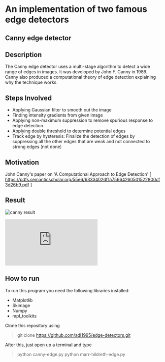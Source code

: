 An implementation of two famous edge detectors
===================

Canny edge detector
-------------

Description
-

The Canny edge detector uses a multi-stage algorithm to detect a wide range of edges in images. It was developed by John F. Canny in 1986. Canny also produced a computational theory of edge detection explaining why the technique works.

Steps Involved
-

- Applying Gaussian filter to smooth out the image
- Finding intensity gradients from given image
- Applying non-maximum suppression to remove spurious response to edge detection
- Applying double threshold to determine potential edges
- Track edge by hysteresis: Finalize the detection of edges by suppressing all the other edges that are weak and not connected to strong edges (not done)

Motivation
-------------
John Canny's paper on 'A Computational Approach to Edge Detection' [ https://pdfs.semanticscholar.org/55e6/6333402df1a75664260501522800cf3d26b9.pdf ]

Result
-------------
![canny result](https://github.com/adl1995/edge-detectors/blob/master/result-canny.png)

![marr hildreth result](https://github.com/adl1995/edge-detectors/blob/master/marr-hildreth-edge.py)

How to run
-------------

To run this program you need the following libraries installed:

 - Matplotlib
 - Skimage
 - Numpy
 - mpl_toolkits

Clone this repository using 
> git clone https://github.com/adl1995/edge-detectors.git

After this, just open up a terminal and type
> python canny-edge.py
> python marr-hildreth-edge.py



